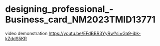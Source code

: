 # designing_professional_-Business_card_NM2023TMID13771
video demonstration https://youtu.be/EFdBBR3YyRw?si=Ga9-ibk-kZddS5KR
